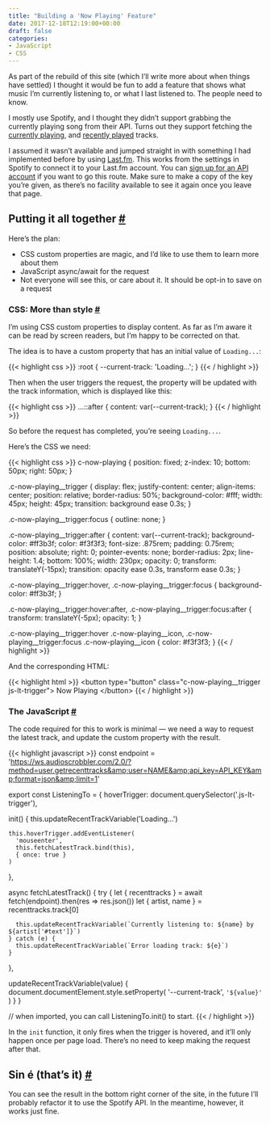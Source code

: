 ```yaml
---
title: "Building a 'Now Playing' Feature"
date: 2017-12-18T12:19:00+00:00
draft: false
categories: 
- JavaScript
- CSS
---
```

<p>As part of the rebuild of this site (which I&#8217;ll write more about when things have settled) I thought it would be fun to add a feature that shows what music I&#8217;m currently listening to, or what I last listened to. The people need to know.</p>
<p>I mostly use Spotify, and I thought they didn&#8217;t support grabbing the currently playing song from their API. Turns out they support fetching the <a href="https://developer.spotify.com/web-api/get-the-users-currently-playing-track/" target="_blank" rel="noopener">currently playing</a>, and <a href="https://developer.spotify.com/web-api/web-api-personalization-endpoints/get-recently-played/" target="_blank" rel="noopener">recently played</a> tracks.</p>
<p>I assumed it wasn&#8217;t available and jumped straight in with something I had implemented before by using <a href="https://www.last.fm/" target="_blank" rel="noopener">Last.fm</a>. This works from the settings in Spotify to connect it to your Last.fm account. You can <a href="https://www.last.fm/api/account/create" target="_blank" rel="noopener">sign up for an API account</a> if you want to go this route. Make sure to make a copy of the key you&#8217;re given, as there&#8217;s no facility available to see it again once you leave that page.</p>
<h2 id="putting-it-all-together">Putting it all together <a class="anchor" href="#putting-it-all-together" title="Putting it all together">#</a></h2>
<p>Here&#8217;s the plan:</p>
<ul>
<li>CSS custom properties are magic, and I&#8217;d like to use them to learn more about them</li>
<li>JavaScript async/await for the request</li>
<li>Not everyone will see this, or care about it. It should be opt-in to save on a request</li>
</ul>
<h3 id="css-more-than-style">CSS: More than style <a class="anchor" href="#css-more-than-style" title="CSS: More than style">#</a></h3>
<p>I&#8217;m using CSS custom properties to display content. As far as I&#8217;m aware it can be read by screen readers, but I&#8217;m happy to be corrected on that.</p>
<p>The idea is to have a custom property that has an initial value of <code>Loading...</code>:</p>

{{< highlight css >}}
:root {
    --current-track: 'Loading...';
}
{{< / highlight >}}

<p>Then when the user triggers the request, the property will be updated with the track information, which is displayed like this:</p>

{{< highlight css >}}
...::after {
    content: var(--current-track);
}
{{< / highlight >}}

<p>So before the request has completed, you&#8217;re seeing <code>Loading...</code>.</p>
<p>Here&#8217;s the CSS we need:</p>

{{< highlight css >}}
c-now-playing {
  position: fixed;
  z-index: 10;
  bottom: 50px;
  right: 50px;
}

.c-now-playing__trigger {
  display: flex;
  justify-content: center;
  align-items: center;
  position: relative;
  border-radius: 50%;
  background-color: #fff;
  width: 45px;
  height: 45px;
  transition: background ease 0.3s;
}

.c-now-playing__trigger:focus {
  outline: none;
}

.c-now-playing__trigger:after {
  content: var(--current-track);
  background-color: #ff3b3f;
  color: #f3f3f3;
  font-size: .875rem;
  padding: 0.75rem;
  position: absolute;
  right: 0;
  pointer-events: none;
  border-radius: 2px;
  line-height: 1.4;
  bottom: 100%;
  width: 230px;
  opacity: 0;
  transform: translateY(-15px);
  transition: opacity ease 0.3s, transform ease 0.3s;
}

.c-now-playing__trigger:hover,
.c-now-playing__trigger:focus {
  background-color: #ff3b3f;
}

.c-now-playing__trigger:hover:after,
.c-now-playing__trigger:focus:after {
  transform: translateY(-5px);
  opacity: 1;
}

.c-now-playing__trigger:hover .c-now-playing__icon,
.c-now-playing__trigger:focus .c-now-playing__icon {
  color: #f3f3f3;
}
{{< / highlight >}}

<p>And the corresponding HTML:</p>
{{< highlight html >}}
&lt;button type="button" class="c-now-playing__trigger js-lt-trigger"&gt;
    Now Playing
&lt;/button&gt;
{{< / highlight >}}

<h3 id="the-java-script">The JavaScript <a class="anchor" href="#the-java-script" title="The JavaScript">#</a></h3>
<p>The code required for this to work is minimal &#8212; we need a way to request the latest track, and update the custom property with the result.</p>

{{< highlight javascript >}}
const endpoint = 'https://ws.audioscrobbler.com/2.0/?method=user.getrecenttracks&amp;user=NAME&amp;api_key=API_KEY&amp;format=json&amp;limit=1'

export const ListeningTo = {
  hoverTrigger: document.querySelector('.js-lt-trigger'),

  init() {
    this.updateRecentTrackVariable('Loading...')

    this.hoverTrigger.addEventListener(
      'mouseenter',
      this.fetchLatestTrack.bind(this),
      { once: true }
    )
  },

  async fetchLatestTrack() {
    try {
      let { recenttracks } = await fetch(endpoint).then(res =&gt; res.json())
      let { artist, name } = recenttracks.track[0]

      this.updateRecentTrackVariable(`Currently listening to: ${name} by ${artist['#text']}`)
    } catch (e) {
      this.updateRecentTrackVariable(`Error loading track: ${e}`)
    }
  },

  updateRecentTrackVariable(value) {
    document.documentElement.style.setProperty(
      '--current-track',
      `'${value}'`
    )
  }
}

// when imported, you can call ListeningTo.init() to start.
{{< / highlight >}}

<p>In the <code>init</code> function, it only fires when the trigger is hovered, and it&#8217;ll only happen once per page load. There&#8217;s no need to keep making the request after that.</p>
<h2 id="sin-é-thats-it">Sin é (that&#8217;s it) <a class="anchor" href="#sin-é-thats-it" title="Sin é (that's it)">#</a></h2>
<p>You can see the result in the bottom right corner of the site, in the future I&#8217;ll probably refactor it to use the Spotify API. In the meantime, however, it works just fine.</p>
